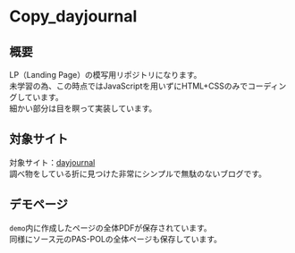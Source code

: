 # Copy_dayjournal

## **概要**
LP（Landing Page）の模写用リポジトリになります。<br>
未学習の為、この時点ではJavaScriptを用いずにHTML+CSSのみでコーディングしています。<br>
細かい部分は目を瞑って実装しています。<br>

## **対象サイト**
対象サイト：[dayjournal](https://day-journal.com/memo/)<br>
調べ物をしている折に見つけた非常にシンプルで無駄のないブログです。<br>

## **デモページ**
`demo`内に作成したページの全体PDFが保存されています。<br>
同様にソース元のPAS-POLの全体ページも保存しています。<br>